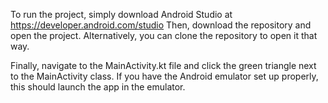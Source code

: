 To run the project, simply download Android Studio at https://developer.android.com/studio
Then, download the repository and open the project. Alternatively, you can clone the repository to open it that way.

Finally, navigate to the MainActivity.kt file and click the green triangle next to the MainActivity class.
If you have the Android emulator set up properly, this should launch the app in the emulator.
